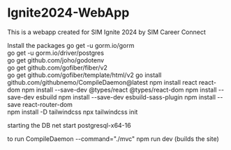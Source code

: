 # Ignite2024-WebApp
 This is a webapp created for SIM Ignite 2024 by SIM Career Connect

Install the packages
go get -u gorm.io/gorm   
go get -u gorm.io/driver/postgres   
go get github.com/joho/godotenv  
go get github.com/gofiber/fiber/v2   
go get github.com/gofiber/template/html/v2
go install github.com/githubnemo/CompileDaemon@latest
npm install react react-dom
npm install --save-dev @types/react @types/react-dom
npm install --save-dev esbuild
npm install --save-dev esbuild-sass-plugin
npm install --save react-router-dom       
npm install -D tailwindcss
npx tailwindcss init

starting the DB
net start postgresql-x64-16     

to run 
CompileDaemon --command="./mvc"
npm run dev (builds the site)